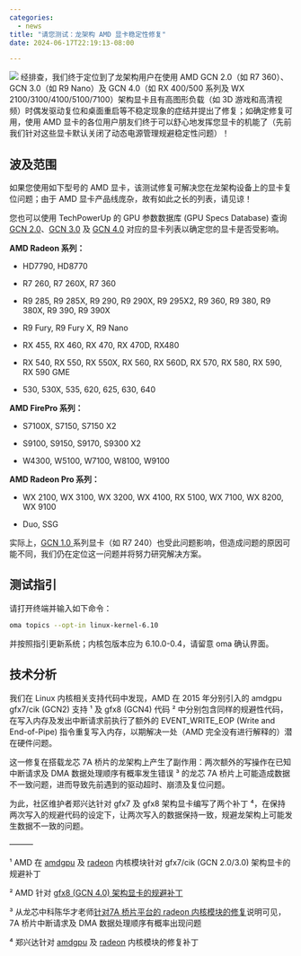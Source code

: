 ```yaml
---
categories:
  - news
title: "请您测试：龙架构 AMD 显卡稳定性修复"
date: 2024-06-17T22:19:13-08:00

---
```

![](/assets/news/2024-06-17-amd-gpu-reset.jpg)
经排查，我们终于定位到了龙架构用户在使用 AMD GCN 2.0（如 R7 360）、GCN 3.0（如 R9 Nano）及 GCN 4.0（如 RX 400/500 系列及 WX 2100/3100/4100/5100/7100）架构显卡且有高图形负载（如 3D 游戏和高清视频）时偶发驱动复位和桌面重启等不稳定现象的症结并提出了修复；如确定修复可用，使用 AMD 显卡的各位用户朋友们终于可以舒心地发挥您显卡的机能了（先前我们针对这些显卡默认关闭了动态电源管理规避稳定性问题）！

## 波及范围

如果您使用如下型号的 AMD 显卡，该测试修复可解决您在龙架构设备上的显卡复位问题；由于 AMD 显卡产品线庞杂，故有如此之长的列表，请见谅！

您也可以使用 TechPowerUp 的 GPU 参数数据库 (GPU Specs Database) 查询 [GCN 2.0](https://www.techpowerup.com/gpu-specs/?mobile=No&architecture=GCN%202.0&sort=generation)、[GCN 3.0](https://www.techpowerup.com/gpu-specs/?mobile=No&architecture=GCN%203.0&sort=generation) 及 [GCN 4.0](https://www.techpowerup.com/gpu-specs/?mobile=No&architecture=GCN%204.0&sort=generation) 对应的显卡列表以确定您的显卡是否受影响。

**AMD Radeon 系列：**

- HD7790, HD8770

- R7 260, R7 260X, R7 360

-  R9 285, R9 285X, R9 290, R9 290X, R9 295X2, R9 360, R9 380, R9 380X, R9 390, R9 390X

-  R9 Fury, R9 Fury X, R9 Nano

-  RX 455, RX 460, RX 470, RX 470D, RX480

-  RX 540, RX 550, RX 550X, RX 560, RX 560D, RX 570, RX 580, RX 590, RX 590 GME

-  530, 530X, 535, 620, 625, 630, 640

**AMD FirePro 系列：**

-  S7100X, S7150, S7150 X2

- S9100, S9150, S9170, S9300 X2

-  W4300, W5100, W7100, W8100, W9100

**AMD Radeon Pro 系列：**

-  WX 2100, WX 3100, WX 3200, WX 4100, RX 5100, WX 7100, WX 8200, WX 9100

-  Duo, SSG

实际上，[GCN 1.0 ](https://www.techpowerup.com/gpu-specs/?mobile=No&architecture=GCN%201.0&sort=generation) 系列显卡（如 R7 240）也受此问题影响，但造成问题的原因可能不同，我们仍在定位这一问题并将努力研究解决方案。

## 测试指引

请打开终端并输入如下命令：

```bash
oma topics --opt-in linux-kernel-6.10
```

并按照指引更新系统；内核包版本应为 6.10.0-0.4，请留意 oma 确认界面。

## 技术分析

我们在 Linux 内核相关支持代码中发现，AMD 在 2015 年分别引入的 amdgpu gfx7/cik (GCN2) 支持 ¹ 及 gfx8 (GCN4) 代码 ² 中分别包含同样的规避性代码，在写入内存及发出中断请求前执行了额外的 EVENT_WRITE_EOP (Write and End-of-Pipe) 指令重复写入内存，以期解决一处（AMD 完全没有进行解释的）潜在硬件问题。

这一修复在搭载龙芯 7A 桥片的龙架构上产生了副作用：两次额外的写操作在已知中断请求及 DMA 数据处理顺序有概率发生错误 ³ 的龙芯 7A 桥片上可能造成数据不一致问题，进而导致先前遇到的驱动超时、崩溃及复位问题。

为此，社区维护者郑兴达针对 gfx7 及 gfx8 架构显卡编写了两个补丁 ⁴，在保持两次写入的规避代码的设定下，让两次写入的数据保持一致，规避龙架构上可能发生数据不一致的问题。

———

¹ AMD 在 [amdgpu](https://git.kernel.org/pub/scm/linux/kernel/git/torvalds/linux.git/commit/?id=a2e73f56fa6282481927ec43aa9362c03c2e2104) 及 [radeon](https://git.kernel.org/pub/scm/linux/kernel/git/torvalds/linux.git/commit/?id=a9c73a0e022c33954835e66fec3cd744af90ec98) 内核模块针对 gfx7/cik (GCN 2.0/3.0) 架构显卡的规避补丁

² AMD 针对 [gfx8 (GCN 4.0) 架构显卡的规避补丁](https://git.kernel.org/pub/scm/linux/kernel/git/torvalds/linux.git/commit/?id=bf26da927a1cd57c9deb2db29ae8cf276ba8b17b)

³ 从龙芯中科陈华才老师[针对7A 桥片平台的 radeon 内核模块的修复](https://github.com/chenhuacai/linux/commit/da63bd7429f2bb7ce7988a95d125f50426466555)说明可见，7A 桥片中断请求及 DMA 数据处理顺序有概率出现问题

⁴ 郑兴达针对 [amdgpu](https://github.com/AOSC-Tracking/linux/commit/1d0e4bb75b29ef80b7129d76c9a0609d9b912eeb) 及 [radeon](https://github.com/AOSC-Tracking/linux/commit/c7772bb8b1a27d59bbb32ef8612a9a41fecb6410) 内核模块的修复补丁
